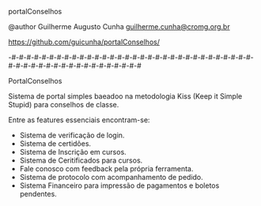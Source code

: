 portalConselhos

@author Guilherme Augusto Cunha <guilherme.cunha@cromg.org.br>

https://github.com/guicunha/portalConselhos/

-#-#-#-#-#-#-#-#-#-#-#-#-#-#-#-#-#-#-#-#-#-#-#-#-#-#-#-#-#-#-#-#-#-#-#-#-#-#-#-#-#-#-#-#-#-#-#-#-#-#

PortalConselhos

Sistema de portal simples baeadoo na metodologia Kiss (Keep it Simple Stupid) para conselhos de classe.

Entre as features essenciais encontram-se:
  
  - Sistema de verificação de login.
  - Sistema de certidões.
  - Sistema de Inscrição em cursos.
  - Sistema de Ceritificados para cursos.
  - Fale conosco com feedback pela própria ferramenta.
  - Sistema de protocolo com acompanhamento de pedido.
  - Sistema Financeiro para impressão de pagamentos e boletos pendentes.
